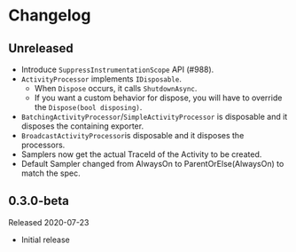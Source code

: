 # Changelog

## Unreleased

* Introduce `SuppressInstrumentationScope` API (#988).
* `ActivityProcessor` implements `IDisposable`.
  * When `Dispose` occurs, it calls `ShutdownAsync`.
  * If you want a custom behavior for dispose, you will have to override the
    `Dispose(bool disposing)`.
* `BatchingActivityProcessor`/`SimpleActivityProcessor` is disposable and it
  disposes the containing exporter.
* `BroadcastActivityProcessor`is disposable and it disposes the processors.
* Samplers now get the actual TraceId of the Activity to be created.
* Default Sampler changed from AlwaysOn to ParentOrElse(AlwaysOn) to match the
  spec.

## 0.3.0-beta

Released 2020-07-23

* Initial release
